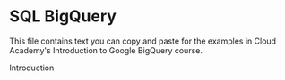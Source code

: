 # SQL BigQuery

This file contains text you can copy and paste for the examples in Cloud Academy's Introduction to Google BigQuery course.

Introduction

